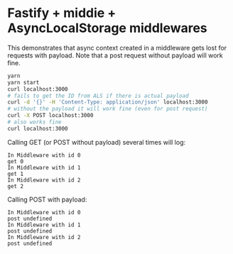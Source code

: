 # Fastify + middie + AsyncLocalStorage middlewares

This demonstrates that async context created in a middleware gets lost for requests
with payload. Note that a post request without payload will work fine.

```bash
yarn
yarn start
curl localhost:3000
# fails to get the ID from ALS if there is actual payload
curl -d '{}' -H 'Content-Type: application/json' localhost:3000
# without the payload it will work fine (even for post request)
curl -X POST localhost:3000
# also works fine
curl localhost:3000
```

Calling GET (or POST without payload) several times will log:

```
In Middleware with id 0
get 0
In Middleware with id 1
get 1
In Middleware with id 2
get 2
```

Calling POST with payload:

```
In Middleware with id 0
post undefined
In Middleware with id 1
post undefined
In Middleware with id 2
post undefined
```
